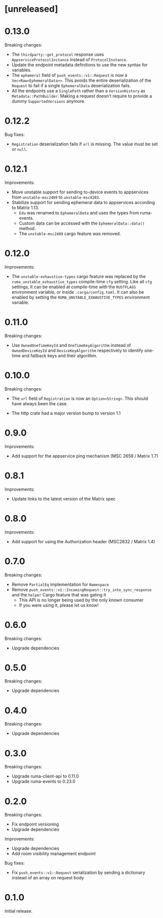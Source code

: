 # [unreleased]

# 0.13.0

Breaking changes:

- The `thirdparty::get_protocol` response uses `AppserviceProtocolInstance`
  instead of `ProtocolInstance`.
- Update the endpoint metadata definitions to use the new syntax for variables.
- The `ephemeral` field of `push_events::v1::Request` is now a
  `Vec<Raw<EphemeralData>>`. This avoids the entire deserialization of the
  `Request` to fail if a single `EphemeralData` deserialization fails.
- All the endpoints use a `SinglePath` rather than a `VersionHistory` as
  `Metadata::PathBuilder`. Making a request doesn't require to provide a dummy
  `SupportedVersions` anymore.

# 0.12.2

Bug fixes:

- `Registration` deserialization fails if `url` is missing. The value must be
  set or `null`.

# 0.12.1

Improvements:

- Move unstable support for sending to-device events to appservices from
  `unstable-msc2409` to `unstable-msc4203`.
- Stabilize support for sending ephemeral data to appservices according to
  Matrix 1.13.
  - `Edu` was renamed to `EphemeralData` and uses the types from ruma-events.
  - Custom data can be accessed with the `EphemeralData::data()` method.
  - The `unstable-msc2409` cargo feature was removed.

# 0.12.0

Improvements:

- The `unstable-exhaustive-types` cargo feature was replaced by the
  `ruma_unstable_exhaustive_types` compile-time `cfg` setting. Like all `cfg`
  settings, it can be enabled at compile-time with the `RUSTFLAGS` environment
  variable, or inside `.cargo/config.toml`. It can also be enabled by setting
  the `RUMA_UNSTABLE_EXHAUSTIVE_TYPES` environment variable.

# 0.11.0

Breaking changes:

- Use `OwnedOneTimeKeyId` and `OneTimeKeyAlgorithm` instead of
  `OwnedDeviceKeyId` and `DeviceKeyAlgorithm` respectively to identify one-time
  and fallback keys and their algorithm.

# 0.10.0

Breaking changes:

* The `url` field of `Registration` is now an `Option<String>`. This should have
  always been the case.
- The http crate had a major version bump to version 1.1

# 0.9.0

Improvements:

- Add support for the appservice ping mechanism (MSC 2659 / Matrix 1.7)

# 0.8.1

Improvements:

* Update links to the latest version of the Matrix spec

# 0.8.0

Improvements:

* Add support for using the Authorization header (MSC2832 / Matrix 1.4)

# 0.7.0

Breaking changes:

* Remove `PartialEq` implementation for `Namespace`
* Remove `push_events::v1::IncomingRequest::try_into_sync_response` and the
  `helper` Cargo feature that was gating it
  * This API is no longer being used by the only known consumer
  * If you were using it, please let us know!

# 0.6.0

Breaking changes:

* Upgrade dependencies

# 0.5.0

Breaking changes:

* Upgrade dependencies

# 0.4.0

Breaking changes:

* Upgrade dependencies

# 0.3.0

Breaking changes:

* Upgrade ruma-client-api to 0.11.0
* Upgrade ruma-events to 0.23.0

# 0.2.0

Breaking changes:

* Fix endpoint versioning
* Upgrade dependencies

Improvements:

* Upgrade dependencies
* Add room visibility management endpoint

Bug fixes:

* Fix `push_events::v1::Request` serialization by sending a dictionary instead of an array on request body

# 0.1.0

Initial release.

